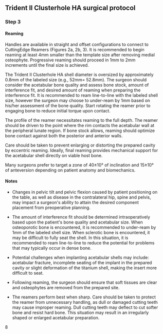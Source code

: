 

## Trident II Clusterhole HA surgical protocol

### Step 3

#### Reaming

Handles are available in straight and offset configurations to connect to CuttingEdge Reamers (Figures 2a, 2b, 3). It is recommended to begin reaming at least 4mm smaller than the template size after removing medial osteophyte. Progressive reaming should proceed in 1mm to 2mm increments until the final size is achieved.

The Trident II Clusterhole HA shell diameter is oversized by approximately 0.8mm of the labeled size (e.g., 52mm= 52.8mm). The surgeon should consider the acetabular bone quality and assess bone stock, amount of interference fit, and desired amount of reaming when preparing the interference fit. It is recommended to ream line-to-line with the labeled shell size, however the surgeon may choose to under-ream by 1mm based on his/her assessment of the bone quality. Start rotating the reamer prior to engaging bone to reduce initial torque upon contact.

The profile of the reamer necessitates reaming to the full depth. The reamer should be driven to the point where the rim contacts the acetabular wall at the peripheral lunate region. If bone stock allows, reaming should optimize bone contact against both the posterior and anterior walls.

Care should be taken to prevent enlarging or distorting the prepared cavity by eccentric reaming. Ideally, final reaming provides mechanical support for the acetabular shell directly on viable host bone.

Many surgeons prefer to target a zone of 40±10° of inclination and 15±10° of anteversion depending on patient anatomy and biomechanics.

#### Notes

- Changes in pelvic tilt and pelvic flexion caused by patient positioning on the table, as well as disease in the contralateral hip, spine and pelvis, may impact a surgeon's ability to attain the desired component placement from preoperative planning.

- The amount of interference fit should be determined intraoperatively based upon the patient's bone quality and acetabular size. When osteoporotic bone is encountered, it is recommended to under-ream by 1mm of the labeled shell size. When sclerotic bone is encountered, it may be difficult to fully seat the shell. In this situation, it is recommended to ream line-to-line to reduce the potential for problems that may typically occur in dense bone.

- Potential challenges when implanting acetabular shells may include: acetabular fracture, incomplete seating of the implant in the prepared cavity or slight deformation of the titanium shell, making the insert more difficult to seat.

- Following reaming, the surgeon should ensure that soft tissues are clear and osteophytes are removed from the prepared site.

- The reamers perform best when sharp. Care should be taken to protect the reamer from unnecessary handling, as dull or damaged cutting teeth may cause improper reaming. Dull cutting teeth may deflect to cut softer bone and resist hard bone. This situation may result in an irregularly shaped or enlarged acetabular preparation.

8
